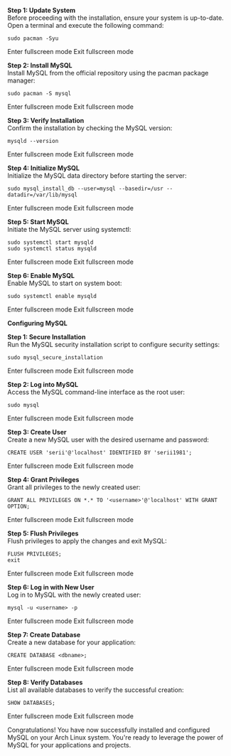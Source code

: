 **Step 1: Update System**  
Before proceeding with the installation, ensure your system is up-to-date. Open a terminal and execute the following command:  

```
sudo pacman -Syu
```

Enter fullscreen mode Exit fullscreen mode

**Step 2: Install MySQL**  
Install MySQL from the official repository using the pacman package manager:  

```
sudo pacman -S mysql
```

Enter fullscreen mode Exit fullscreen mode

**Step 3: Verify Installation**  
Confirm the installation by checking the MySQL version:  

```
mysqld --version
```

Enter fullscreen mode Exit fullscreen mode

**Step 4: Initialize MySQL**  
Initialize the MySQL data directory before starting the server:  

```
sudo mysql_install_db --user=mysql --basedir=/usr --datadir=/var/lib/mysql
```

Enter fullscreen mode Exit fullscreen mode

**Step 5: Start MySQL**  
Initiate the MySQL server using systemctl:  

```
sudo systemctl start mysqld
sudo systemctl status mysqld
```

Enter fullscreen mode Exit fullscreen mode

**Step 6: Enable MySQL**  
Enable MySQL to start on system boot:  

```
sudo systemctl enable mysqld
```

Enter fullscreen mode Exit fullscreen mode

**Configuring MySQL**

**Step 1: Secure Installation**  
Run the MySQL security installation script to configure security settings:  

```
sudo mysql_secure_installation
```

Enter fullscreen mode Exit fullscreen mode

**Step 2: Log into MySQL**  
Access the MySQL command-line interface as the root user:  

```
sudo mysql
```

Enter fullscreen mode Exit fullscreen mode

**Step 3: Create User**  
Create a new MySQL user with the desired username and password:  

```
CREATE USER 'serii'@'localhost' IDENTIFIED BY 'serii1981';
```

Enter fullscreen mode Exit fullscreen mode

**Step 4: Grant Privileges**  
Grant all privileges to the newly created user:  

```
GRANT ALL PRIVILEGES ON *.* TO '<username>'@'localhost' WITH GRANT OPTION;
```

Enter fullscreen mode Exit fullscreen mode

**Step 5: Flush Privileges**  
Flush privileges to apply the changes and exit MySQL:  

```
FLUSH PRIVILEGES;
exit
```

Enter fullscreen mode Exit fullscreen mode

**Step 6: Log in with New User**  
Log in to MySQL with the newly created user:  

```
mysql -u <username> -p
```

Enter fullscreen mode Exit fullscreen mode

**Step 7: Create Database**  
Create a new database for your application:  

```
CREATE DATABASE <dbname>;
```

Enter fullscreen mode Exit fullscreen mode

**Step 8: Verify Databases**  
List all available databases to verify the successful creation:  

```
SHOW DATABASES;
```

Enter fullscreen mode Exit fullscreen mode

Congratulations! You have now successfully installed and configured MySQL on your Arch Linux system. You're ready to leverage the power of MySQL for your applications and projects.
